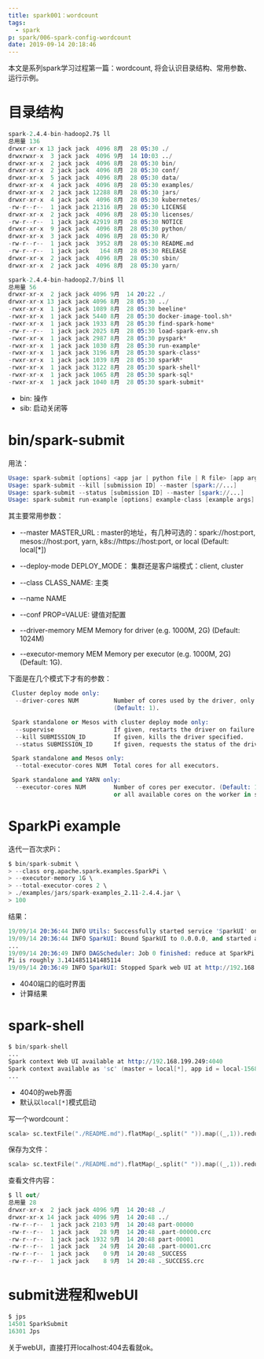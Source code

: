 ```yaml
---
title: spark001：wordcount
tags:
  - spark
p: spark/006-spark-config-wordcount
date: 2019-09-14 20:18:46
---
```


本文是系列spark学习过程第一篇：wordcount, 将会认识目录结构、常用参数、运行示例。

# 目录结构

```s
spark-2.4.4-bin-hadoop2.7$ ll
总用量 136
drwxr-xr-x 13 jack jack  4096 8月  28 05:30 ./
drwxrwxr-x  3 jack jack  4096 9月  14 10:03 ../
drwxr-xr-x  2 jack jack  4096 8月  28 05:30 bin/
drwxr-xr-x  2 jack jack  4096 8月  28 05:30 conf/
drwxr-xr-x  5 jack jack  4096 8月  28 05:30 data/
drwxr-xr-x  4 jack jack  4096 8月  28 05:30 examples/
drwxr-xr-x  2 jack jack 12288 8月  28 05:30 jars/
drwxr-xr-x  4 jack jack  4096 8月  28 05:30 kubernetes/
-rw-r--r--  1 jack jack 21316 8月  28 05:30 LICENSE
drwxr-xr-x  2 jack jack  4096 8月  28 05:30 licenses/
-rw-r--r--  1 jack jack 42919 8月  28 05:30 NOTICE
drwxr-xr-x  9 jack jack  4096 8月  28 05:30 python/
drwxr-xr-x  3 jack jack  4096 8月  28 05:30 R/
-rw-r--r--  1 jack jack  3952 8月  28 05:30 README.md
-rw-r--r--  1 jack jack   164 8月  28 05:30 RELEASE
drwxr-xr-x  2 jack jack  4096 8月  28 05:30 sbin/
drwxr-xr-x  2 jack jack  4096 8月  28 05:30 yarn/

spark-2.4.4-bin-hadoop2.7/bin$ ll
总用量 56
drwxr-xr-x  2 jack jack 4096 9月  14 20:22 ./
drwxr-xr-x 13 jack jack 4096 8月  28 05:30 ../
-rwxr-xr-x  1 jack jack 1089 8月  28 05:30 beeline*
-rwxr-xr-x  1 jack jack 5440 8月  28 05:30 docker-image-tool.sh*
-rwxr-xr-x  1 jack jack 1933 8月  28 05:30 find-spark-home*
-rw-r--r--  1 jack jack 2025 8月  28 05:30 load-spark-env.sh
-rwxr-xr-x  1 jack jack 2987 8月  28 05:30 pyspark*
-rwxr-xr-x  1 jack jack 1030 8月  28 05:30 run-example*
-rwxr-xr-x  1 jack jack 3196 8月  28 05:30 spark-class*
-rwxr-xr-x  1 jack jack 1039 8月  28 05:30 sparkR*
-rwxr-xr-x  1 jack jack 3122 8月  28 05:30 spark-shell*
-rwxr-xr-x  1 jack jack 1065 8月  28 05:30 spark-sql*
-rwxr-xr-x  1 jack jack 1040 8月  28 05:30 spark-submit*
```

* bin: 操作
* sib: 启动关闭等

# bin/spark-submit

用法：
```s
Usage: spark-submit [options] <app jar | python file | R file> [app arguments]
Usage: spark-submit --kill [submission ID] --master [spark://...]
Usage: spark-submit --status [submission ID] --master [spark://...]
Usage: spark-submit run-example [options] example-class [example args]
```

其主要常用参数：

*  --master MASTER_URL : master的地址，有几种可选的：spark://host:port, mesos://host:port, yarn,
                              k8s://https://host:port, or local (Default: local[*])
* --deploy-mode DEPLOY_MODE： 集群还是客户端模式：client, cluster

* --class CLASS_NAME: 主类

* --name NAME

* --conf PROP=VALUE: 键值对配置

* --driver-memory MEM         Memory for driver (e.g. 1000M, 2G) (Default: 1024M)

* --executor-memory MEM       Memory per executor (e.g. 1000M, 2G) (Default: 1G).

下面是在几个模式下才有的参数：
```s
 Cluster deploy mode only:
  --driver-cores NUM          Number of cores used by the driver, only in cluster mode
                              (Default: 1).

 Spark standalone or Mesos with cluster deploy mode only:
  --supervise                 If given, restarts the driver on failure.
  --kill SUBMISSION_ID        If given, kills the driver specified.
  --status SUBMISSION_ID      If given, requests the status of the driver specified.

 Spark standalone and Mesos only:
  --total-executor-cores NUM  Total cores for all executors.

 Spark standalone and YARN only:
  --executor-cores NUM        Number of cores per executor. (Default: 1 in YARN mode,
                              or all available cores on the worker in standalone mode)
```

# SparkPi example

迭代一百次求Pi：
```s
$ bin/spark-submit \
> --class org.apache.spark.examples.SparkPi \
> --executor-memory 1G \
> --total-executor-cores 2 \
> ./examples/jars/spark-examples_2.11-2.4.4.jar \
> 100
```
结果：
```s
19/09/14 20:36:44 INFO Utils: Successfully started service 'SparkUI' on port 4040.
19/09/14 20:36:44 INFO SparkUI: Bound SparkUI to 0.0.0.0, and started at http://192.168.199.249:4040
...
19/09/14 20:36:49 INFO DAGScheduler: Job 0 finished: reduce at SparkPi.scala:38, took 4.783231 s
Pi is roughly 3.1414851141485114
19/09/14 20:36:49 INFO SparkUI: Stopped Spark web UI at http://192.168.199.249:4040
```

* 4040端口的临时界面
* 计算结果

# spark-shell

```s
$ bin/spark-shell
...
Spark context Web UI available at http://192.168.199.249:4040
Spark context available as 'sc' (master = local[*], app id = local-1568464941397).
...
```

* 4040的web界面
* 默认以`local[*]`模式启动

写一个wordcount：

```s
scala> sc.textFile("./README.md").flatMap(_.split(" ")).map((_,1)).reduceByKey(_+_).collect
```

保存为文件：
```s
scala> sc.textFile("./README.md").flatMap(_.split(" ")).map((_,1)).reduceByKey(_+_).saveAsTextFile("./out")
```
查看文件内容：
```s
$ ll out/
总用量 28
drwxr-xr-x  2 jack jack 4096 9月  14 20:48 ./
drwxr-xr-x 14 jack jack 4096 9月  14 20:48 ../
-rw-r--r--  1 jack jack 2103 9月  14 20:48 part-00000
-rw-r--r--  1 jack jack   28 9月  14 20:48 .part-00000.crc
-rw-r--r--  1 jack jack 1932 9月  14 20:48 part-00001
-rw-r--r--  1 jack jack   24 9月  14 20:48 .part-00001.crc
-rw-r--r--  1 jack jack    0 9月  14 20:48 _SUCCESS
-rw-r--r--  1 jack jack    8 9月  14 20:48 ._SUCCESS.crc
```

# submit进程和webUI

```s
$ jps
14501 SparkSubmit
16301 Jps
```

关于webUI，直接打开localhost:404去看就ok。


